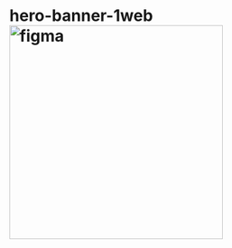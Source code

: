 # hero-banner-1web<img width="378" alt="figma" src="https://github.com/user-attachments/assets/f5b14fee-5861-4d88-9475-8575c490955e" />
